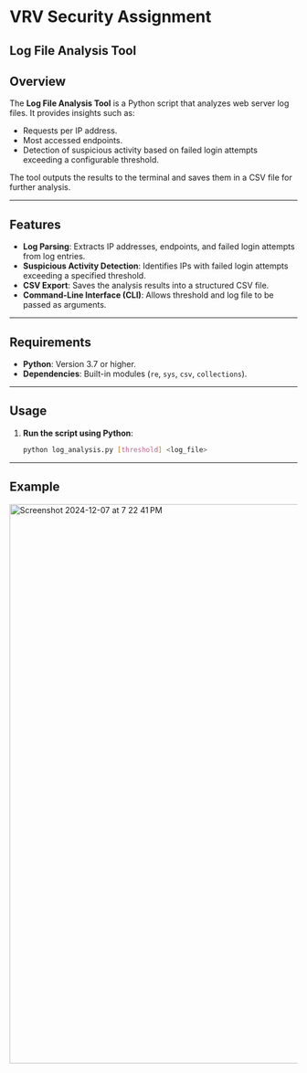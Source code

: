 # VRV Security Assignment
## Log File Analysis Tool

## Overview
The **Log File Analysis Tool** is a Python script that analyzes web server log files. It provides insights such as:
- Requests per IP address.
- Most accessed endpoints.
- Detection of suspicious activity based on failed login attempts exceeding a configurable threshold.

The tool outputs the results to the terminal and saves them in a CSV file for further analysis.

---

## Features
- **Log Parsing**: Extracts IP addresses, endpoints, and failed login attempts from log entries.
- **Suspicious Activity Detection**: Identifies IPs with failed login attempts exceeding a specified threshold.
- **CSV Export**: Saves the analysis results into a structured CSV file.
- **Command-Line Interface (CLI)**: Allows threshold and log file to be passed as arguments.

---

## Requirements
- **Python**: Version 3.7 or higher.
- **Dependencies**: Built-in modules (`re`, `sys`, `csv`, `collections`).

---

## Usage

1. **Run the script using Python**:
   ```bash
   python log_analysis.py [threshold] <log_file>
---
## Example
<img width="980" alt="Screenshot 2024-12-07 at 7 22 41 PM" src="https://github.com/user-attachments/assets/0e2367a7-6b65-4260-93da-c215a4eb031e">
